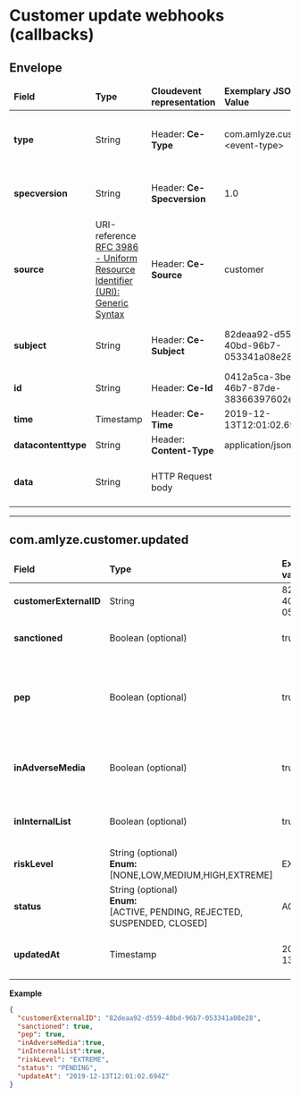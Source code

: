 # Customer update webhooks (callbacks)

## Envelope

<table>
    <thead>
        <tr>
            <td><b>Field</b></td>
            <td><b>Type</b></td>
            <td><b>Cloudevent representation</b></td>
            <td><b>Exemplary JSON Value</b></td>
            <td><b>Description</b></td>
        </tr>
    </thead>
    <tbody>
        <tr>
            <td><b>type</b></td>
            <td>String</td>
            <td>Header: <b>Ce-Type</b></td>
            <td>com.amlyze.customer.&lt;event-type&gt;</td>
            <td>Unique event type. Check documentation below to see available types</td>
        </tr>
        <tr>
            <td><b>specversion</b></td>
            <td>String</td>
            <td>Header: <b>Ce-Specversion</b></td>
            <td>1.0</td>
            <td><a href=https://cloudevents.io/> Cloud Events Specification version that is being used</td>
        </tr>
        <tr>
            <td><b>source</b></td>
            <td>URI-reference</br><a href="https://datatracker.ietf.org/doc/html/rfc3986#section-4.1">RFC 3986 - Uniform Resource Identifier (URI): Generic Syntax</a></td>
            <td>Header: <b>Ce-Source</b></td>
            <td>customer</td>
            <td>Event source</td>
        </tr>
        <tr>
            <td><b>subject</b></td>
            <td>String</td>
            <td>Header: <b>Ce-Subject</b></td>
            <td>82deaa92-d559-40bd-96b7-053341a08e28</td>
            <td>Event subject represents a resource external id</td>
        </tr>
        <tr>
            <td><b>id</b></td>
            <td>String</td>
            <td>Header: <b>Ce-Id</b></td>
            <td>0412a5ca-3be7-46b7-87de-38366397602e</td>
            <td>Unique event ID</td>
        </tr>
        <tr>
            <td><b>time</b></td>
            <td>Timestamp</td>
            <td>Header: <b>Ce-Time</b></td>
            <td>2019-12-13T12:01:02.694Z</td>
            <td>Event time</td>
        </tr>
        <tr>
            <td><b>datacontenttype</b></td>
            <td>String</td>
            <td>Header: <b>Content-Type</b></td>
            <td>application/json</td>
            <td>Data content type</td>
        </tr>
        <tr>
            <td><b>data</b></td>
            <td>String</td>
            <td>HTTP Request body</td>
            <td></td>
            <td>Event response. Differs on the event type</td>
        </tr>
    </tbody>
</table>

---

## com.amlyze.customer.updated

<table>
    <thead>
        <tr>
            <td><b>Field</b></td>
            <td><b>Type</b></td>
            <td><b>Exemplary JSON value</b></td>
            <td><b>Description</b></td>
        </tr>
    </thead>
    <tbody>
        <tr>
            <td><b>customerExternalID</b></td>
            <td>String</td>
            <td>82deaa92-d559-40bd-96b7-053341a08e28</td>
            <td>Customer external ID</td>
        </tr>
        <tr>
            <td><b>sanctioned</b></td>
            <td>Boolean (optional)</td>
            <td>true</td>
            <td>Customer sanctioned or not</td>
        </tr>
        <tr>
            <td><b>pep</b></td>
            <td>Boolean (optional)</td>
            <td>true</td>
            <td>The customer is/isn't a politically exposed person status</td>
        </tr>
        <tr>
            <td><b>inAdverseMedia</b></td>
            <td>Boolean (optional)</td>
            <td>true</td>
            <td>Customer found in adverse media or not</td>
        </tr>
        <tr>
            <td><b>inInternalList</b></td>
            <td>Boolean (optional)</td>
            <td>true</td>
            <td>Customer found in internal list or not</td>
        </tr>
        <tr>
            <td><b>riskLevel</b></td>
            <td>String (optional)</br><b>Enum:</b></br>
[NONE,LOW,MEDIUM,HIGH,EXTREME]</td>
            <td>EXTREME</td>
            <td>Customer risk level</td>
        </tr>
        <tr>
            <td><b>status</b></td>
            <td>String (optional)</br><b>Enum:</b></br>
[ACTIVE, PENDING, REJECTED, SUSPENDED, CLOSED]</td>
            <td>ACTIVE</td>
            <td>Customer status in Amlyze system</td>
        </tr>
        <tr>
            <td><b>updatedAt</b></td>
            <td>Timestamp</td>
            <td>2019-12-13T12:01:02.694Z</td>
            <td>Customer status in Amlyze system</td>
        </tr>
    </tbody>
</table>

**Example**

```json
{
  "customerExternalID": "82deaa92-d559-40bd-96b7-053341a08e28",
  "sanctioned": true,
  "pep": true,
  "inAdverseMedia":true,
  "inInternalList":true,
  "riskLevel": "EXTREME",
  "status": "PENDING",
  "updateAt": "2019-12-13T12:01:02.694Z"
}
```
